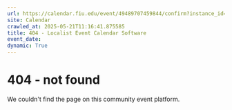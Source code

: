 ```yaml
---
url: https://calendar.fiu.edu/event/49489707459844/confirm?instance_id=49489707481360&return=https%3A%2F%2Fcalendar.fiu.edu%2Fcalendar%3Fevent_types%255B%255D%3D121723
site: Calendar
crawled_at: 2025-05-21T11:16:41.875585
title: 404 - Localist Event Calendar Software
event_date: 
dynamic: True
---
```


# 404 - not found
We couldn't find the page on this community event platform.
